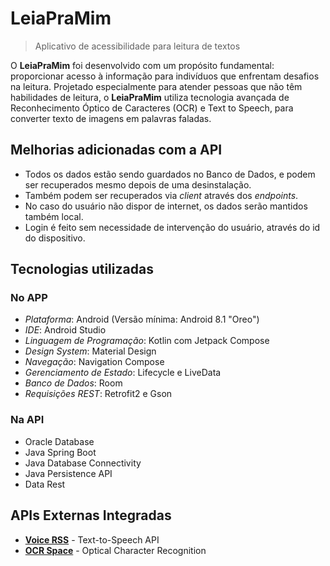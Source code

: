# LeiaPraMim
> Aplicativo de acessibilidade para leitura de textos

O **LeiaPraMim** foi desenvolvido com um propósito fundamental: proporcionar acesso à informação para indivíduos que enfrentam desafios na leitura. Projetado especialmente para atender pessoas que não têm habilidades de leitura, o **LeiaPraMim** utiliza tecnologia avançada de Reconhecimento Óptico de Caracteres (OCR) e Text to Speech, para converter texto de imagens em palavras faladas.

## Melhorias adicionadas com a API
- Todos os dados estão sendo guardados no Banco de Dados, e podem ser recuperados mesmo depois de uma desinstalação.
- Também podem ser recuperados via *client* através dos *endpoints*.
- No caso do usuário não dispor de internet, os dados serão mantidos também local.
- Login é feito sem necessidade de intervenção do usuário, através do id do dispositivo.

## Tecnologias utilizadas

### No APP
- *Plataforma*: Android (Versão mínima: Android 8.1 "Oreo")
- *IDE*: Android Studio
- *Linguagem de Programação*: Kotlin com Jetpack Compose
- *Design System*: Material Design
- *Navegação*: Navigation Compose
- *Gerenciamento de Estado*: Lifecycle e LiveData
- *Banco de Dados*: Room
- *Requisições REST*: Retrofit2 e Gson

### Na API
- Oracle Database
- Java Spring Boot
- Java Database Connectivity
- Java Persistence API
- Data Rest

## APIs Externas Integradas

- [**Voice RSS**](https://www.voicerss.org/api/) - Text-to-Speech API
- [**OCR Space**](https://ocr.space/ocrapi) - Optical Character Recognition
